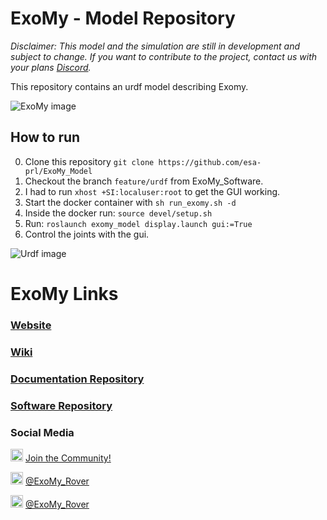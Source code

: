 # ExoMy - Model Repository
*Disclaimer: This model and the simulation are still in development and subject to change. If you want to contribute to the project, contact us with your plans [Discord](https://discord.gg/gZk62gg).*

This repository contains an urdf model describing Exomy.

![ExoMy image](https://github.com/esa-prl/ExoMy/wiki/images/renderings/2020_02_25.JPG)

## How to run
0. Clone this repository `git clone https://github.com/esa-prl/ExoMy_Model`
1. Checkout the branch `feature/urdf` from ExoMy_Software.
2. I had to run `xhost +SI:localuser:root` to get the GUI working.
3. Start the docker container with `sh run_exomy.sh -d`
4. Inside the docker run: `source devel/setup.sh`
5. Run: `roslaunch exomy_model display.launch gui:=True`
6. Control the joints with the gui.

![Urdf image](https://user-images.githubusercontent.com/10925797/98133643-20edb180-1ebe-11eb-897a-2b605b97495e.png)

# ExoMy Links

### [Website](https://esa-prl.github.io/ExoMy/)

### [Wiki](https://github.com/esa-prl/ExoMy/wiki)

### [Documentation Repository](https://github.com/esa-prl/ExoMy)

### [Software Repository](https://github.com/esa-prl/ExoMy_Software)

### Social Media
<!-- Add icon library -->
<link rel="stylesheet" href="https://use.fontawesome.com/releases/v5.13.1/css/all.css">

<!-- Add font awesome icons -->
<p>
    <img src="https://github.com/esa-prl/ExoMy/wiki/images/social_media_icons/discord-brands.svg" width="20px">
    <a href="https://discord.gg/gZk62gg"> Join the Community!</a>  
</p>
<p>
    <img src="https://github.com/esa-prl/ExoMy/wiki/images/social_media_icons/twitter-square-brands.svg" width="20px">
    <a href="https://twitter.com/exomy_rover"> @ExoMy_Rover</a> 
</p>
<p>
    <img src="https://github.com/esa-prl/ExoMy/wiki/images/social_media_icons/instagram-square-brands.svg" width="20px">
    <a href="https://www.instagram.com/exomy_rover/"> @ExoMy_Rover</a>
</p>

